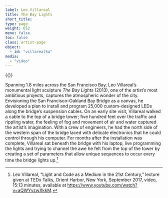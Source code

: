 ```yaml
---
label: Leo Villareal
title: The Bay Lights
short_title:
type: page
weight: 652
menu: false
toc: false
class: artist-page
object:
  - id: "villareal5a"
media:
  - "video"
---
```

{{<q-figure id="villareal5a" >}}


Spanning 1.8 miles across the San Francisco Bay, Leo Villareal’s monumental light sculpture *The Bay Lights* (2013), one of the artist’s most ambitious projects, captures the atmospheric wonder of the city. Envisioning the San Francisco–Oakland Bay Bridge as a canvas, he developed a plan to install and program 25,000 custom-designed LEDs along the bridge’s suspension cables. On an early site visit, Villareal walked a cable to the top of a bridge tower; five hundred feet over the traffic and rippling water, the feeling of fog and movement of air and water captured the artist’s imagination. With a crew of engineers, he had the north side of the western span of the bridge laced with delicate electronics that he could control through his computer. For months after the installation was complete, Villareal sat beneath the bridge with his laptop, live programming the lights and trying to channel the awe he felt from the top of the tower by creating a set of parameters that allow unique sequences to occur every time the bridge lights up.[^1]

[^1]: Leo Villareal, “Light and Code as a Medium in the 21st Century,” lecture given at TEDx Talks, Orient Harbor, New York, September 2017, video, 15:13 minutes, available at https://www.youtube.com/watch?v=aQWYvzwXkkM.
